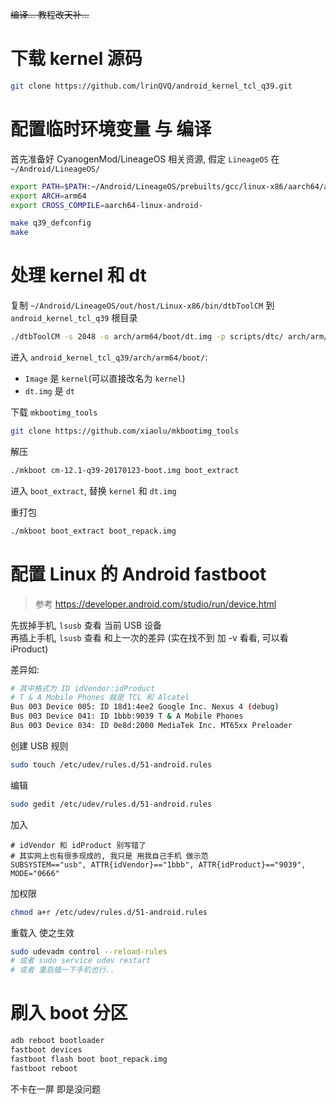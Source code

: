 ~~编译... 教程改天补...~~



# 下载 kernel 源码
``` bash
git clone https://github.com/lrinQVQ/android_kernel_tcl_q39.git
```



# 配置临时环境变量 与 编译
首先准备好 CyanogenMod/LineageOS 相关资源, 假定 `LineageOS` 在 `~/Android/LineageOS/`

``` bash
export PATH=$PATH:~/Android/LineageOS/prebuilts/gcc/linux-x86/aarch64/aarch64-linux-android-4.9/bin/
export ARCH=arm64
export CROSS_COMPILE=aarch64-linux-android-
```

``` bash
make q39_defconfig
make
```



# 处理 kernel 和 dt
复制 `~/Android/LineageOS/out/host/Linux-x86/bin/dtbToolCM` 到 `android_kernel_tcl_q39` 根目录

``` bash
./dtbToolCM -s 2048 -o arch/arm64/boot/dt.img -p scripts/dtc/ arch/arm/boot/dts/
```

进入 `android_kernel_tcl_q39/arch/arm64/boot/`:
- `Image` 是 `kernel`(可以直接改名为 `kernel`)
- `dt.img` 是 `dt`

下载 `mkbootimg_tools`
``` bash
git clone https://github.com/xiaolu/mkbootimg_tools
```

解压
``` bash
./mkboot cm-12.1-q39-20170123-boot.img boot_extract
```

进入 `boot_extract`, 替换 `kernel` 和 `dt.img`

重打包
``` bash
./mkboot boot_extract boot_repack.img
```



# 配置 Linux 的 Android fastboot
> 参考 https://developer.android.com/studio/run/device.html

先拔掉手机, `lsusb` 查看 当前 USB 设备  
再插上手机, `lsusb` 查看 和上一次的差异 (实在找不到 加 -v 看看, 可以看 iProduct)  

差异如:
``` bash
# 其中格式为 ID idVendor:idProduct
# T & A Mobile Phones 就是 TCL 和 Alcatel
Bus 003 Device 005: ID 18d1:4ee2 Google Inc. Nexus 4 (debug)
Bus 003 Device 041: ID 1bbb:9039 T & A Mobile Phones
Bus 003 Device 034: ID 0e8d:2000 MediaTek Inc. MT65xx Preloader
```

创建 USB 规则
``` bash
sudo touch /etc/udev/rules.d/51-android.rules
```

编辑
``` bash
sudo gedit /etc/udev/rules.d/51-android.rules
```

加入
```
# idVendor 和 idProduct 别写错了
# 其实网上也有很多现成的, 我只是 用我自己手机 做示范
SUBSYSTEM=="usb", ATTR{idVendor}=="1bbb", ATTR{idProduct}=="9039", MODE="0666"
```

加权限
``` bash
chmod a+r /etc/udev/rules.d/51-android.rules
```

重载入 使之生效
``` bash
sudo udevadm control --reload-rules
# 或者 sudo service udev restart
# 或者 重启插一下手机也行..
```


# 刷入 boot 分区
``` bash
adb reboot bootloader
fastboot devices
fastboot flash boot boot_repack.img
fastboot reboot
```

不卡在一屏 即是没问题
